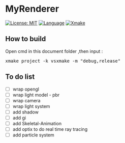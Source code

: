 # MyRenderer
[![License: MIT](https://img.shields.io/badge/License-MIT-blue.svg)](https://opensource.org/licenses/MIT)
[![Language](https://img.shields.io/badge/language-C++-blue.svg)](https://isocpp.org/)
[![Xmake](https://img.shields.io/badge/c%2B%2B-20-blue.svg)](https://github.com/xmake-io/xmake)
## How to build 
Open cmd in this document folder  ,then input :
<pre>
xmake project -k vsxmake -m "debug,release"
</pre>
## To do list
 
 - [ ] wrap opengl 
 - [ ] wrap light model - pbr 
 - [ ] wrap camera 
 - [ ] wrap light system 
 - [ ] add shadow
 - [ ] add gi
 - [ ] add Skeletal-Animation
 - [ ] add optix to do real time ray tracing
 - [ ] add particle system
